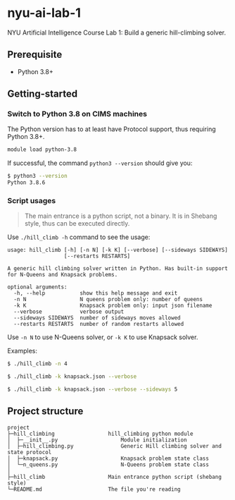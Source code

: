 # nyu-ai-lab-1

NYU Artificial Intelligence Course Lab 1: Build a generic hill-climbing solver.

## Prerequisite

- Python 3.8+

## Getting-started

### Switch to Python 3.8 on CIMS machines

The Python version has to at least have Protocol support, thus requiring Python 3.8+.

```bash
module load python-3.8
```

If successful, the command `python3 --version` should give you:

```bash
$ python3 --version
Python 3.8.6
```

### Script usages

> The main entrance is a python script, not a binary. It is in Shebang style,
> thus can be executed directly.

Use `./hill_climb -h` command to see the usage:

```
usage: hill_climb [-h] [-n N] [-k K] [--verbose] [--sideways SIDEWAYS]
                  [--restarts RESTARTS]

A generic hill climbing solver written in Python. Has built-in support
for N-Queens and Knapsack problems.

optional arguments:
  -h, --help           show this help message and exit
  -n N                 N queens problem only: number of queens
  -k K                 Knapsack problem only: input json filename
  --verbose            verbose output
  --sideways SIDEWAYS  number of sideways moves allowed
  --restarts RESTARTS  number of random restarts allowed
```

Use `-n N` to use N-Queens solver, or `-k K` to use Knapsack solver.

Examples:

```bash
$ ./hill_climb -n 4
```

```bash
$ ./hill_climb -k knapsack.json --verbose
```

```bash
$ ./hill_climb -k knapsack.json --verbose --sideways 5
```

## Project structure

```
project
├─hill_climbing                 hill_climbing python module
│  ├─__init__.py                    Module initialization
│  ├─hill_climbing.py               Generic Hill climbing solver and state protocol
│  ├─knapsack.py                    Knapsack problem state class
│  └─n_queens.py                    N-Queens problem state class
│
├─hill_climb                    Main entrance python script (shebang style)
└─README.md                     The file you're reading
```
